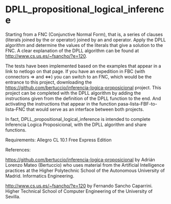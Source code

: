 # DPLL_propositional_logical_inference

Starting from a FNC (Conjunctive Normal Form), that is, a series of clauses (literals joined by the or operator) joined by an and operator.
Apply the DPLL algorithm and determine the values of the literals that give a solution to the FNC.  A clear explanation of the DPLL algorithm can be found at http://www.cs.us.es/~fsancho/?e=120. 

The tests have been implemented based on the examples that appear in a link to netlogo on that page.  If you have an expedition in FBC (with connectors => and &lt;=>) you can switch to an FNC, which would be the entrance to this project, downloading the https://github.com/bertuccio/inferencia-logica-proposicional project. This project can be completed with the DPLL algorithm by adding the instructions given from the definition of the DPLL function to the end. And activating the instructions that appear in the function pasa-lista-FBF-to-lista-FNC that would serve as an interface between both projects.

In fact, DPLL_propositional_logical_inference is intended to complete Inferencia Logica Proposicional, with the DPLL algorithm and share functions.

Requirements: Allegro CL 10.1 Free Express Edition 

References: 

https://github.com/bertuccio/inferencia-logica-proposicional by Adrián Lorenzo Mateo (Bertuccio) who uses material from the Artificial Intelligence practices at the Higher Polytechnic School of the Autonomous University of Madrid. Informatics Engineering.

http://www.cs.us.es/~fsancho/?e=120 by Fernando Sancho Caparrini. Higher Technical School of Computer Engineering of the University of Sevilla.
